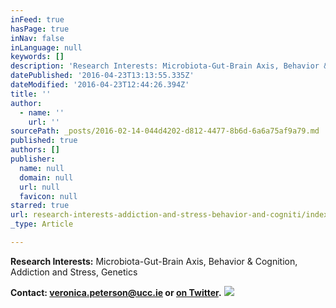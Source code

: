```yaml
---
inFeed: true
hasPage: true
inNav: false
inLanguage: null
keywords: []
description: 'Research Interests: Microbiota-Gut-Brain Axis, Behavior & Cognition, Addiction and Stress, Genetics'
datePublished: '2016-04-23T13:13:55.335Z'
dateModified: '2016-04-23T12:44:26.394Z'
title: ''
author:
  - name: ''
    url: ''
sourcePath: _posts/2016-02-14-044d4202-d812-4477-8b6d-6a6a75af9a79.md
published: true
authors: []
publisher:
  name: null
  domain: null
  url: null
  favicon: null
starred: true
url: research-interests-addiction-and-stress-behavior-and-cogniti/index.html
_type: Article

---
```

**Research Interests:** Microbiota-Gut-Brain Axis, Behavior & Cognition, Addiction and Stress, Genetics

**Contact: veronica.peterson@ucc.ie or [on Twitter][0].**
![](https://the-grid-user-content.s3-us-west-2.amazonaws.com/4b64ede1-0fab-43ca-b48b-f8f47428798e.jpg)

[0]: https://twitter.com/verolpeterson